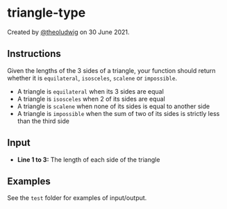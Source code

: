 # triangle-type

Created by [@theoludwig](https://github.com/theoludwig) on 30 June 2021.

## Instructions

Given the lengths of the 3 sides of a triangle, your function should return whether it is `equilateral`, `isosceles`, `scalene` or `impossible`.

- A triangle is `equilateral` when its 3 sides are equal
- A triangle is `isosceles` when 2 of its sides are equal
- A triangle is `scalene` when none of its sides is equal to another side
- A triangle is `impossible` when the sum of two of its sides is strictly less than the third side

## Input

- **Line 1 to 3:** The length of each side of the triangle

## Examples

See the `test` folder for examples of input/output.
